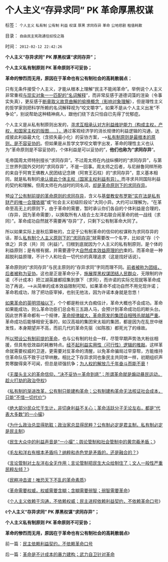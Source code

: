 # 个人主义“存异求同”&nbsp;PK&nbsp;革命厚黑权谋

标签： `个人主义` `私有制` `公有制` `利益` `权谋` `厚黑` `求同存异` `革命` `公地悲剧` `租值耗散` 

目录： `自由民主宪政通往奴役之路`

时间： `2012-02-12 22:42:26`

**个人主义“存异求同” PK 厚黑权谋“求同存异”；**

**个人主义私有制原则 PK 革命原则不可妥协；**

**革命的惨烈而无用，原因在于革命也有公有制社会的高耗散弱点**；

只有无条件接受个人主义，才能从根本上理解“民主不能闹革命”。举例说个人主义非常重视[与现实对象一一匹配的“名词解释](../../../2011/3/3/语文也可成科学；沟通的科学.md)”，而非常反感于道德词藻的渲染（令事实失真），更反感于[断章取义故意曲解的偷换概念（影响对象理解](../../../2010/5/4/中国不缺信仰，中国缺乏名词解释.md)），但是理性主义的哲学家则把科学所赖的名词解释视为“咬文嚼字”。如果不是从个人主义出发“不争论”，别说帮助这种精神病人，跟他们绕下去只怕自已先得了忧郁症。

个人主义是从私有制原则出发的，[寻求互相承认对方利益维护能力（构成主权，产权，和国家主权的版图……），](../../../2009/9/3/谁主张谁维护，妥协是实力平衡的结果.md)通过客观经济学的消长规律的利益逻辑的沟通，达成彼此利益最大化（含损失最小化）的妥协方案，——>[私有制原则是最根本的原则，是不容妥协的](../../../2012/1/4/私有制比革命／改革／投票更重要；民主进程不必轰轰烈烈.md)。但如果是从哲学文学咬文嚼字出发，革命的理性主义也认为“革命原则是不容妥协的，个体利益是可以妥协的”，**他们也称为“求同存异**”。

毛帝国周太师特别擅长“求同存异”。不过周太师在内战纵横时的“求同存异”，与第三世界列国外交时的“求同存异”，不是一回事。周太师之后者，与尼赫鲁同样所称的来自于阿育王佛教人民团结记念碑（阿育王石柱）的“求同存异”，意义基本相同，就是私有制的[承认彼此个体主权（国家主权利益有异），](../../../2009/9/27/无私国际主义才需要打广告做推广.md)而寻求共同国际利益的契约和理解。但周太师在内战时的同名词，[却是革命原则下的求同存异](../../../2011/2/20/求同存异所求仅是利益观点的相同.md)。

预[设了公有制前提的革命原则的求同存异](../../../2012/2/9/“无厘头主义”的革命信仰和真实的颠覆逻辑.md)，含义与[基督教安布罗斯“实在法是私有财产的唯一合理依据](../../../2011/10/7/没有私有制就无所谓民主！基督教通往奴役之路的命运！.md)”或“社会主义初级阶段论”大同小异。大约可以理解为，“在革命至高无上的原则下，由于革命的需要，暂时承认你们各自的个体利益是合理的，（存异，因为革命需要），以换取所有人结合土左洋右联合闹革命的统一战线（求同）”。革命成功自然就不需要再“存异”了，只剩下公有制革命大同了。

所以如果实际上是秋后算帐的，立足于公有制革命的信仰的权谋称为求同存异的话，那么[私有制个人主义原则下的“求同存异”](../../../2010/7/22/想学会批评，就不要发泄.md)就需要改一个名字，比如说“存（个体之）异求（共）同（利益）”。归根到底就因为个人主义的私有制原则，是个体的利益原则；是有根有据，并需要遵守大[自然成本效益原理的约](../../../2009/12/7/经济学中的科学和最朴素的成本效益定律.md)束的。而革命是一种超脱利益原理，不计个人和社会一切代价的真理追求（这是找好话说）。

革命原则的“求同存异”与民主原则的“存异求同”字同而理不同。[前者被称为团结，后者被称为妥协](../../../2011/11/13/团结不能代替妥协，人权需要做人的勇气.md)。这也是正是革命分子，[施展厚黑权谋团结人民群众](../../../2009/9/20/争取民主就不要搞毛式厚黑政治.md)，无限制的许诺（不计成本）把江湖英雄都招集到旗下（求同），而许诺的实际兑现就等革命成功了再说，——>从简单的成本效益限制可知，如果革命不成功自然不用兑现许诺；革命若成功，除了把功臣宰掉，也别无他法，因为许诺本身就是忽悠！

[如果革命的英明领袖以下](http://darthvad.blog.sohu.com/172126057.html)，个个都是粉丝大白痴估计，革命大概也不会成功。革命如果能成功，则么革命功臣们总会有三五路人马，会预计到革命成功后的断头台。因此世界革命都有一个规律，[革命规律越大，革命原发的集团自相残杀就越严重](../../../2010/5/14/唯恐天下不乱的革命家.md)。革命成功后能够相安无事的，如汉高祖的集团宋太祖的集团，都是因为在乱世中继发性，本身期望并不高，而前几代的革命先驱（如陈胜）都死光了的缘故。

所[以预设公有制前提的革命](../../../2012/2/4/“革命儿女”的悲鸣，社会的悲哀，民族的悲剧！.md)，也与公有制的社会一样，尽管早期声势浩大粉丝相援，但具有低效益的耗散特点。[经不起利益实用性（可行性）逻辑的推敲](http://blog.sina.com.cn/s/blog_5333da4e01012in3.html)。这样革命就需要权威的卫道，更需要对反革命的清醒，以免革命骗局过早穿帮，方能维持住革命队伍不致于过早哄散。相比之下存异求同也象民主共同体一样，初期组织声势寒酸得臭不可闻，但总是顽强抗争；[为人权的解放几千年奋斗而能不衰](../../../2009/9/5/私有制是全人类老百姓奋斗五千年的革命成果.md)！

《[无厘头主义的革命信仰，“决不妥协＝革命到底”；所谓革命就是煽动暴民运动，趁火打劫的政治夺权](../../../2012/2/9/“无厘头主义”的革命信仰和真实的颠覆逻辑.md)》

《[私有制的渐进改革，公有制只能建构革命；公有制建构革命无法核证社会成本，只能“不惜一切代价”](../../../2012/2/9/为什么郑民生屠幼会得到革命分子的广泛同情？.md)》

《[绝大部分民众忙于生计，非切身利益不关心；革命活跃分子无论左右，都是“代表大多数”的一小撮](../../../2012/2/10/革命的误区“谁才是大多数”？.md)》

《[为什么政治总显得肮脏；政治家总显得民粹？公有制必定是君主制，私有制必定是民主制](../../../2012/2/10/中国国民主素质不亚于美国，文人素质与美国一样愚昧.md)》

《[民生大众中的利益声音是“一小撮”；舆论管制和社会管制中的黄宗羲矛盾；](../../../2012/2/10/广泛的网络暴力，米塞斯，茅于轼，韩寒……；.md)》

《[毛左和洋右有根本矛盾吗？纳粹和赤色党是矛盾的，还是融合的？](../../../2012/2/10/毛左和洋右有根本矛盾吗？.md)》

《[言论管制对土左洋右全无作用；言论管制把民生大众给制住了；文人一般性严重民粹左倾？](../../../2012/2/11/言论管制对极端分子无效，文人普遍性严重左倾.md)》

《[民粹冲击波！唯恐天下不乱的革命素质](../../../2012/2/11/民粹冲击波！唯恐天下不乱的革命素质.md)》

《[革命需要权威，权威需要含糊；含糊需要弱智；弱智需要革命](../../../2012/2/11/革命需要权威，权威需要含糊；含糊需要弱智；弱智需要革命.md)》

《[个人主义依赖于沟通，不依赖权威；民主进程依赖利益契约，不依赖革命口号](../../../2012/2/11/民主依赖利益契约，不依赖革命口号.md)》

《**个人主义“存异求同” PK 厚黑权谋“求同存异”；**

**个人主义私有制原则 PK 革命原则不可妥协；**

**革命的惨烈而无用，原因在于革命也有公有制社会的高耗散弱点**》



前一篇：[民主依赖利益契约，不依赖革命口号](../../../2012/2/11/民主依赖利益契约，不依赖革命口号.md)

后一篇：[革命是不计成本的暴力建构；武力自卫针对革命](../../../2012/2/12/革命是不计成本的暴力建构；武力自卫针对革命.md)